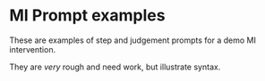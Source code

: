 MI Prompt examples
========================


These are examples of step and judgement prompts for a demo MI intervention.

They are _very_ rough and need work, but illustrate syntax.
